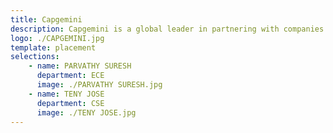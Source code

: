 ```yaml
---
title: Capgemini
description: Capgemini is a global leader in partnering with companies to transform and manage their business by harnessing the power of technology.
logo: ./CAPGEMINI.jpg
template: placement
selections:
    - name: PARVATHY SURESH
      department: ECE
      image: ./PARVATHY SURESH.jpg
    - name: TENY JOSE
      department: CSE
      image: ./TENY JOSE.jpg
---
```


